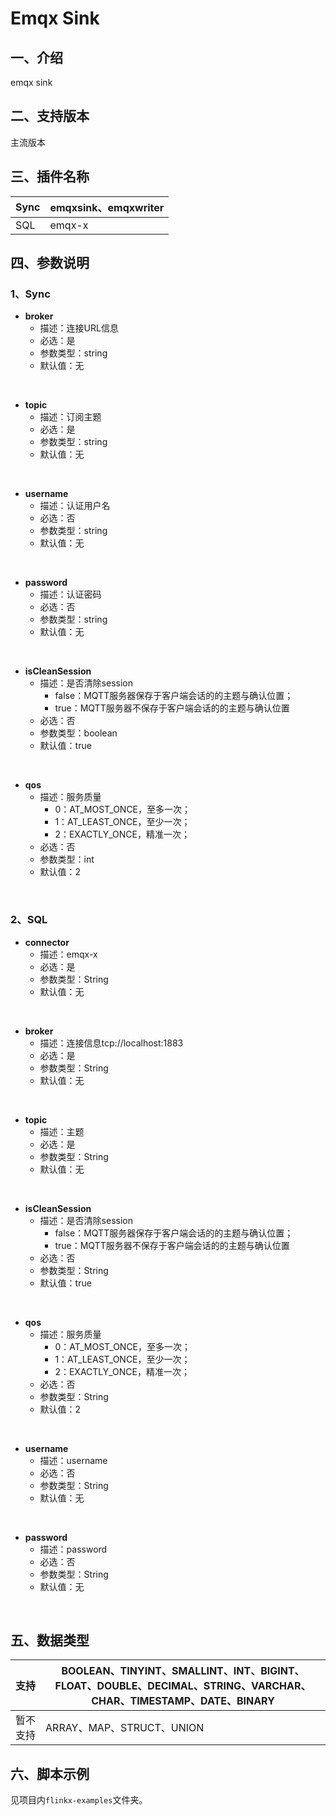 # Emqx Sink

## 一、介绍
emqx sink

## 二、支持版本
主流版本


## 三、插件名称
| Sync | emqxsink、emqxwriter |
| --- | --- |
| SQL | emqx-x |


## 四、参数说明
### 1、Sync
- **broker**
  - 描述：连接URL信息
  - 必选：是
  - 参数类型：string
  - 默认值：无
<br />

- **topic**
  - 描述：订阅主题
  - 必选：是
  - 参数类型：string
  - 默认值：无
<br />

- **username**
  - 描述：认证用户名
  - 必选：否
  - 参数类型：string
  - 默认值：无
<br />

- **password**
  - 描述：认证密码
  - 必选：否
  - 参数类型：string
  - 默认值：无
<br />

- **isCleanSession**
  - 描述：是否清除session
    - false：MQTT服务器保存于客户端会话的的主题与确认位置；
    - true：MQTT服务器不保存于客户端会话的的主题与确认位置
  - 必选：否
  - 参数类型：boolean
  - 默认值：true
<br />

- **qos**
  - 描述：服务质量
    - 0：AT_MOST_ONCE，至多一次；
    - 1：AT_LEAST_ONCE，至少一次；
    - 2：EXACTLY_ONCE，精准一次；
  - 必选：否
  - 参数类型：int
  - 默认值：2
<br />
    
### 2、SQL
- **connector**
  - 描述：emqx-x
  - 必选：是
  - 参数类型：String
  - 默认值：无
<br />

- **broker**
  - 描述：连接信息tcp://localhost:1883
  - 必选：是
  - 参数类型：String
  - 默认值：无
<br />

- **topic**
  - 描述：主题
  - 必选：是
  - 参数类型：String
  - 默认值：无
<br />

- **isCleanSession**
  - 描述：是否清除session
    - false：MQTT服务器保存于客户端会话的的主题与确认位置；
    - true：MQTT服务器不保存于客户端会话的的主题与确认位置
  - 必选：否
  - 参数类型：String
  - 默认值：true
<br />

- **qos**
  - 描述：服务质量
    - 0：AT_MOST_ONCE，至多一次；
    - 1：AT_LEAST_ONCE，至少一次；
    - 2：EXACTLY_ONCE，精准一次；
  - 必选：否
  - 参数类型：String
  - 默认值：2
<br />

- **username**
  - 描述：username
  - 必选：否
  - 参数类型：String
  - 默认值：无
<br />

- **password**
  - 描述：password
  - 必选：否
  - 参数类型：String
  - 默认值：无
<br />
    
## 五、数据类型
| 支持 | BOOLEAN、TINYINT、SMALLINT、INT、BIGINT、FLOAT、DOUBLE、DECIMAL、STRING、VARCHAR、CHAR、TIMESTAMP、DATE、BINARY |
| --- | --- |
| 暂不支持 | ARRAY、MAP、STRUCT、UNION |


## 六、脚本示例
见项目内`flinkx-examples`文件夹。
